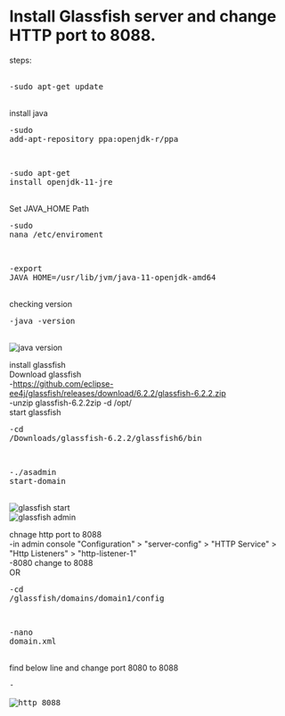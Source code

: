 # Install Glassfish server and change HTTP port to 8088.
steps:<br/>   
      <pre>-sudo apt-get update</pre><br/> 
   install java<br/> 
      <pre>-sudo add-apt-repository ppa:openjdk-r/ppa</pre><br/> 
      <pre>-sudo apt-get install openjdk-11-jre</pre><br/> 
   Set JAVA_HOME Path<br/> 
      <pre>-sudo nana /etc/enviroment</pre><br/> 
      <pre>-export JAVA_HOME=/usr/lib/jvm/java-11-openjdk-amd64</pre><br/> 
   checking version<br/> 
      <pre>-java -version</pre><br/> 
      ![java version](https://user-images.githubusercontent.com/53372486/141651556-df9153bb-2138-4337-a658-822a027be2bd.png)<br/> 
   
   install glassfish<br/>
   Download glassfish <br/>
      -https://github.com/eclipse-ee4j/glassfish/releases/download/6.2.2/glassfish-6.2.2.zip<br/> 
      -unzip glassfish-6.2.2zip -d /opt/<br/> 
   start glassfish<br/> 
      <pre>-cd /Downloads/glassfish-6.2.2/glassfish6/bin</pre><br/> 
      <pre>-./asadmin start-domain </pre><br/> 
      ![glassfish start](https://user-images.githubusercontent.com/53372486/141651600-1b61f390-7bcf-4b77-93b5-8e06a065a821.png)<br/> 
      ![glassfish admin](https://user-images.githubusercontent.com/53372486/141651610-55a0bab7-564e-4ab5-9c34-492903f8b484.png)<br/> 

chnage http port to 8088<br/> 
      -in admin console "Configuration" > "server-config" > "HTTP Service" > "Http Listeners" > "http-listener-1"<br/> 
      -8080 change to  8088<br/> 
         OR<br/> 
      <pre>-cd /glassfish/domains/domain1/config</pre><br/> 
      <pre>-nano domain.xml</pre><br/> 
      find below line and change port 8080 to 8088<br/> 
      <pre>-<network-listener port="8080" protocol="http-listener-1" transport="tcp" name="http-listener-1" thread-pool="http-thread-pool"></network-listener><br/> 
      ![http 8088](https://user-images.githubusercontent.com/53372486/141651631-e80d8a1d-f0bb-427b-8c7a-b030638e719e.png)<br/> 
